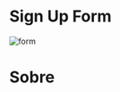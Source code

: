 # Sign Up Form

![form](https://user-images.githubusercontent.com/93801199/206581184-dade4c33-dd40-473a-aa87-a60363b926a1.jpg)

# Sobre 

